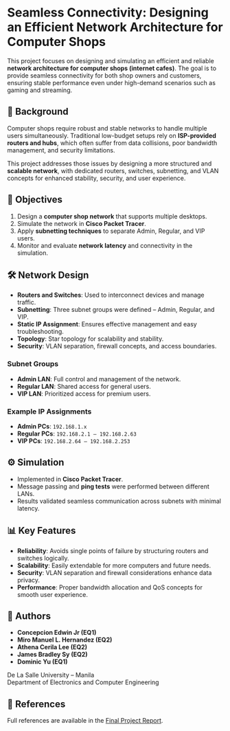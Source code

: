 # Seamless Connectivity: Designing an Efficient Network Architecture for Computer Shops

This project focuses on designing and simulating an efficient and reliable **network architecture for computer shops (internet cafes)**. The goal is to provide seamless connectivity for both shop owners and customers, ensuring stable performance even under high-demand scenarios such as gaming and streaming.

## 📖 Background
Computer shops require robust and stable networks to handle multiple users simultaneously. Traditional low-budget setups rely on **ISP-provided routers and hubs**, which often suffer from data collisions, poor bandwidth management, and security limitations.  

This project addresses those issues by designing a more structured and **scalable network**, with dedicated routers, switches, subnetting, and VLAN concepts for enhanced stability, security, and user experience.

## 🎯 Objectives
1. Design a **computer shop network** that supports multiple desktops.  
2. Simulate the network in **Cisco Packet Tracer**.  
3. Apply **subnetting techniques** to separate Admin, Regular, and VIP users.  
4. Monitor and evaluate **network latency** and connectivity in the simulation.  

## 🛠️ Network Design
- **Routers and Switches**: Used to interconnect devices and manage traffic.  
- **Subnetting**: Three subnet groups were defined – Admin, Regular, and VIP.  
- **Static IP Assignment**: Ensures effective management and easy troubleshooting.  
- **Topology**: Star topology for scalability and stability.  
- **Security**: VLAN separation, firewall concepts, and access boundaries.  

### Subnet Groups
- **Admin LAN**: Full control and management of the network.  
- **Regular LAN**: Shared access for general users.  
- **VIP LAN**: Prioritized access for premium users.  

### Example IP Assignments
- **Admin PCs**: `192.168.1.x`  
- **Regular PCs**: `192.168.2.1 – 192.168.2.63`  
- **VIP PCs**: `192.168.2.64 – 192.168.2.253`  

## ⚙️ Simulation
- Implemented in **Cisco Packet Tracer**.  
- Message passing and **ping tests** were performed between different LANs.  
- Results validated seamless communication across subnets with minimal latency.  

## 📊 Key Features
- **Reliability**: Avoids single points of failure by structuring routers and switches logically.  
- **Scalability**: Easily extendable for more computers and future needs.  
- **Security**: VLAN separation and firewall considerations enhance data privacy.  
- **Performance**: Proper bandwidth allocation and QoS concepts for smooth user experience.  

## 👥 Authors
- **Concepcion Edwin Jr (EQ1)**  
- **Miro Manuel L. Hernandez (EQ2)**  
- **Athena Cerila Lee (EQ2)**  
- **James Bradley Sy (EQ2)**  
- **Dominic Yu (EQ1)**  

De La Salle University – Manila  
Department of Electronics and Computer Engineering  

## 📌 References
Full references are available in the [Final Project Report](./Project%20Documentation%20Comp%20Cafe.pdf).
